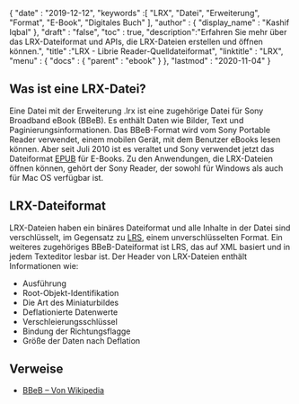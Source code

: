 {
  "date" : "2019-12-12",
  "keywords" :[ "LRX", "Datei", "Erweiterung", "Format", "E-Book", "Digitales Buch" ],
  "author" : {
    "display_name" : "Kashif Iqbal"
},
  "draft" : "false",
  "toc" : true,
  "description":"Erfahren Sie mehr über das LRX-Dateiformat und APIs, die LRX-Dateien erstellen und öffnen können.",
  "title" :"LRX - Librie Reader-Quelldateiformat",
  "linktitle" : "LRX",
  "menu" : {
    "docs" : {
      "parent" : "ebook"
}
},
  "lastmod" : "2020-11-04"
}

## Was ist eine LRX-Datei?

Eine Datei mit der Erweiterung .lrx ist eine zugehörige Datei für Sony Broadband eBook (BBeB). Es enthält Daten wie Bilder, Text und Paginierungsinformationen. Das BBeB-Format wird vom Sony Portable Reader verwendet, einem mobilen Gerät, mit dem Benutzer eBooks lesen können. Aber seit Juli 2010 ist es veraltet und Sony verwendet jetzt das Dateiformat [EPUB](/de/ebook/epub/) für E-Books. Zu den Anwendungen, die LRX-Dateien öffnen können, gehört der Sony Reader, der sowohl für Windows als auch für Mac OS verfügbar ist.

## LRX-Dateiformat

LRX-Dateien haben ein binäres Dateiformat und alle Inhalte in der Datei sind verschlüsselt, im Gegensatz zu [LRS](/de/ebook/lrs/), einem unverschlüsselten Format. Ein weiteres zugehöriges BBeB-Dateiformat ist LRS, das auf XML basiert und in jedem Texteditor lesbar ist. Der Header von LRX-Dateien enthält Informationen wie:

* Ausführung
* Root-Objekt-Identifikation
* Die Art des Miniaturbildes
* Deflationierte Datenwerte
* Verschleierungsschlüssel
* Bindung der Richtungsflagge
* Größe der Daten nach Deflation

## Verweise

* [BBeB – Von Wikipedia](https://en.wikipedia.org/wiki/BBeB)

